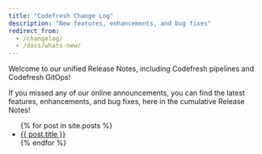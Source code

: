 ```yaml
---
title: "Codefresh Change Log"
description: "New features, enhancements, and bug fixes"
redirect_from:
  - /changelog/
  - /docs/whats-new/
---
```


Welcome to our unified Release Notes, including Codefresh pipelines and Codefresh GitOps!

If you missed any of our online announcements, you can find the latest features, enhancements, and bug fixes, here in the cumulative Release Notes!

<ul>
  {% for post in site.posts %}
    <li>
      <a href="{{ post.url }}">{{ post.title }}</a>
    </li>
  {% endfor %}
</ul>
